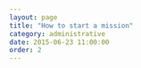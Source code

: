 ```yaml
---
layout: page
title: "How to start a mission"
category: administrative
date: 2015-06-23 11:00:00
order: 2
---
```



